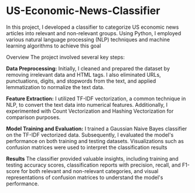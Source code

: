 # US-Economic-News-Classifier

In this project, I developed a classifier to categorize US economic news articles into relevant and non-relevant groups. Using Python, I employed various natural language processing (NLP) techniques and machine learning algorithms to achieve this goal

Overview
The project involved several key steps:

**Data Preprocessing:**
Initially, I cleaned and prepared the dataset by removing irrelevant data and HTML tags. I also eliminated URLs, punctuations, digits, and stopwords from the text, and applied lemmatization to normalize the text data.

**Feature Extraction:** 
I utilized TF-IDF vectorization, a common technique in NLP, to convert the text data into numerical features. Additionally, I experimented with Count Vectorization and Hashing Vectorization for comparison purposes.

**Model Training and Evaluation:** I trained a Gaussian Naive Bayes classifier on the TF-IDF vectorized data. Subsequently, I evaluated the model's performance on both training and testing datasets. Visualizations such as confusion matrices were used to interpret the classification results


**Results**
The classifier provided valuable insights, including training and testing accuracy scores, classification reports with precision, recall, and F1-score for both relevant and non-relevant categories, and visual representations of confusion matrices to understand the model's performance.





